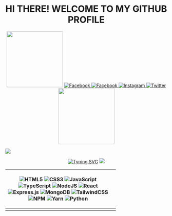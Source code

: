 <h1 align="center">HI THERE! WELCOME TO MY GITHUB PROFILE</h1>
<div align="center">
    <p>
         <img src="https://cdn.trug.cf/img/gif/amibungbu.gif" width="175" />
        <a href="https://discordapp.com/users/762934286109507617/">
            <img src="https://img.shields.io/badge/Discord-%237289DA.svg?style=for-the-badge&logo=discord&logoColor=white"
                alt="Facebook">
        </a>
        <a href="https://facebook.com/vietrux">
            <img src="https://img.shields.io/badge/Facebook-%231877F2.svg?style=for-the-badge&amp;logo=Facebook&amp;logoColor=white"
                alt="Facebook">
        </a>
        <a href="https://instagram.com/vietrux">
            <img src="https://img.shields.io/badge/Instagram-%23E4405F.svg?style=for-the-badge&amp;logo=Instagram&amp;logoColor=white"
                alt="Instagram">
        </a>
        <a href="https://twitter.com/vietrux">
            <img src="https://img.shields.io/badge/Twitter-%231DA1F2.svg?style=for-the-badge&amp;logo=Twitter&amp;logoColor=white"
                alt="Twitter">
        </a>
         <img src="https://cdn.trug.cf/img/gif/amibungbu.gif" width="175" />
    </p>
</div>
<img src="https://user-images.githubusercontent.com/73097560/115834477-dbab4500-a447-11eb-908a-139a6edaec5c.gif">
<p align="center"><a href="https://git.io/typing-svg"><img
            src="https://readme-typing-svg.herokuapp.com?color=E723FF&amp;background=C5000000&amp;center=true&amp;vCenter=true&amp;lines=I&#39;m+a+Full-Stack+Developer;Con+chim+non+tren+canh+cay"
            alt="Typing SVG"></a>
    <img src="https://user-images.githubusercontent.com/73097560/115834477-dbab4500-a447-11eb-908a-139a6edaec5c.gif">
</p>
<table align="center">
    <thead>
        <tr>
            <th>
                <p align="center">
                    <img src="https://img.shields.io/badge/html5-%23E34F26.svg?style=for-the-badge&amp;logo=html5&amp;logoColor=white"
                        alt="HTML5">
                    <img src="https://img.shields.io/badge/css3-%231572B6.svg?style=for-the-badge&amp;logo=css3&amp;logoColor=white"
                        alt="CSS3">
                    <img src="https://img.shields.io/badge/javascript-%23323330.svg?style=for-the-badge&amp;logo=javascript&amp;logoColor=%23F7DF1E"
                        alt="JavaScript"><br>
                    <img src="https://img.shields.io/badge/typescript-%23007ACC.svg?style=for-the-badge&amp;logo=typescript&amp;logoColor=white"
                        alt="TypeScript">
                    <img src="https://img.shields.io/badge/node.js-6DA55F?style=for-the-badge&amp;logo=node.js&amp;logoColor=white"
                        alt="NodeJS">
                    <img src="https://img.shields.io/badge/react-%2320232a.svg?style=for-the-badge&logo=react&logoColor=%2361DAFB"
                        alt="React"><br>
                    <img src="https://img.shields.io/badge/express.js-%23404d59.svg?style=for-the-badge&amp;logo=express&amp;logoColor=%2361DAFB"
                        alt="Express.js">
                    <img src="https://img.shields.io/badge/MongoDB-%234ea94b.svg?style=for-the-badge&logo=mongodb&logoColor=white"
                        alt="MongoDB">
                    <img src="https://img.shields.io/badge/tailwindcss-%2338B2AC.svg?style=for-the-badge&amp;logo=tailwind-css&amp;logoColor=white"
                        alt="TailwindCSS"> <br>
                    <img src="https://img.shields.io/badge/NPM-%23000000.svg?style=for-the-badge&amp;logo=npm&amp;logoColor=white"
                        alt="NPM">
                    <img src="https://img.shields.io/badge/yarn-%232C8EBB.svg?style=for-the-badge&amp;logo=yarn&amp;logoColor=white"
                        alt="Yarn">
                    <img src="https://img.shields.io/badge/python-3670A0?style=for-the-badge&amp;logo=python&amp;logoColor=ffdd54"
                        alt="Python">
                </p>
            </th>
            <th><img src="https://github-readme-stats.vercel.app/api?username=vietrux&amp;theme=dark&amp;hide_border=false&amp;include_all_commits=false&amp;count_private=false"
                    alt=""></th>
        </tr>
    </thead>
    <tbody>
        <tr>
            <td><img src="https://github-readme-stats.vercel.app/api/top-langs/?username=vietrux&amp;theme=dark&amp;hide_border=false&amp;include_all_commits=false&amp;count_private=false&amp;layout=compact"
                    alt=""></td>
            <td><img src="https://github-readme-streak-stats.herokuapp.com/?user=vietrux&amp;theme=dark&amp;hide_border=false"
                    alt=""></td>
        </tr>
    </tbody>
</table>



<p align="center"><img
        src="https://github-profile-trophy.vercel.app/?username=vietrux&amp;theme=darkhub&amp;no-frame=false&amp;no-bg=false&amp;margin-w=4"
        alt=""></p>
